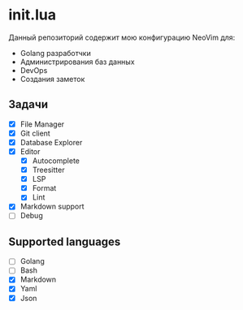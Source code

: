 # init.lua

Данный репозиторий содержит мою конфигурацию NeoVim для:

- Golang разработчки
- Администрирования баз данных
- DevOps
- Создания заметок

## Задачи

- [X] File Manager
- [X] Git client
- [X] Database Explorer
- [X] Editor
  - [X] Autocomplete
  - [X] Treesitter
  - [X] LSP
  - [X] Format
  - [X] Lint
- [X] Markdown support
- [ ] Debug

## Supported languages

- [ ] Golang
- [ ] Bash
- [X] Markdown
- [X] Yaml
- [X] Json
